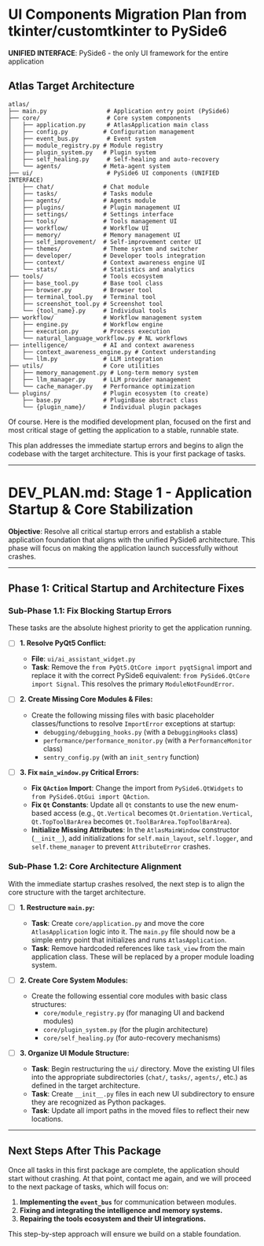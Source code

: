 # UI Components Migration Plan from tkinter/customtkinter to PySide6

**UNIFIED INTERFACE**: PySide6 - the only UI framework for the entire application

## Atlas Target Architecture

```
atlas/
├── main.py                 # Application entry point (PySide6)
├── core/                   # Core system components
│   ├── application.py      # AtlasApplication main class
│   ├── config.py          # Configuration management
│   ├── event_bus.py        # Event system
│   ├── module_registry.py # Module registry
│   ├── plugin_system.py   # Plugin system
│   ├── self_healing.py     # Self-healing and auto-recovery
│   └── agents/            # Meta-agent system
├── ui/                     # PySide6 UI components (UNIFIED INTERFACE)
│   ├── chat/              # Chat module
│   ├── tasks/             # Tasks module  
│   ├── agents/            # Agents module
│   ├── plugins/           # Plugin management UI
│   ├── settings/          # Settings interface
│   ├── tools/             # Tools management UI
│   ├── workflow/          # Workflow UI
│   ├── memory/            # Memory management UI
│   ├── self_improvement/  # Self-improvement center UI
│   ├── themes/            # Theme system and switcher
│   ├── developer/         # Developer tools integration
│   ├── context/           # Context awareness engine UI
│   └── stats/             # Statistics and analytics
├── tools/                 # Tools ecosystem
│   ├── base_tool.py       # Base tool class
│   ├── browser.py         # Browser tool
│   ├── terminal_tool.py   # Terminal tool
│   ├── screenshot_tool.py # Screenshot tool
│   └── {tool_name}.py     # Individual tools
├── workflow/              # Workflow management system
│   ├── engine.py          # Workflow engine
│   ├── execution.py       # Process execution
│   └── natural_language_workflow.py # NL workflows
├── intelligence/          # AI and context awareness
│   ├── context_awareness_engine.py # Context understanding
│   └── llm.py             # LLM integration
├── utils/                 # Core utilities
│   ├── memory_management.py # Long-term memory system
│   ├── llm_manager.py     # LLM provider management
│   └── cache_manager.py   # Performance optimization
└── plugins/               # Plugin ecosystem (to create)
    ├── base.py            # PluginBase abstract class
    └── {plugin_name}/     # Individual plugin packages
```

Of course. Here is the modified development plan, focused on the first and most critical stage of getting the application to a stable, runnable state.

This plan addresses the immediate startup errors and begins to align the codebase with the target architecture. This is your first package of tasks.

---

# DEV_PLAN.md: Stage 1 - Application Startup & Core Stabilization

**Objective**: Resolve all critical startup errors and establish a stable application foundation that aligns with the unified PySide6 architecture. This phase will focus on making the application launch successfully without crashes.

---

## **Phase 1: Critical Startup and Architecture Fixes**

### **Sub-Phase 1.1: Fix Blocking Startup Errors**

These tasks are the absolute highest priority to get the application running.

* [ ] **1. Resolve PyQt5 Conflict:**
    * **File**: `ui/ai_assistant_widget.py`
    * **Task**: Remove the `from PyQt5.QtCore import pyqtSignal` import and replace it with the correct PySide6 equivalent: `from PySide6.QtCore import Signal`. This resolves the primary `ModuleNotFoundError`.

* [ ] **2. Create Missing Core Modules & Files:**
    * Create the following missing files with basic placeholder classes/functions to resolve `ImportError` exceptions at startup:
        * `debugging/debugging_hooks.py` (with a `DebuggingHooks` class)
        * `performance/performance_monitor.py` (with a `PerformanceMonitor` class)
        * `sentry_config.py` (with an `init_sentry` function)

* [ ] **3. Fix `main_window.py` Critical Errors:**
    * **Fix `QAction` Import**: Change the import from `PySide6.QtWidgets` to `from PySide6.QtGui import QAction`.
    * **Fix `Qt` Constants**: Update all `Qt` constants to use the new enum-based access (e.g., `Qt.Vertical` becomes `Qt.Orientation.Vertical`, `Qt.TopToolBarArea` becomes `Qt.ToolBarArea.TopToolBarArea`).
    * **Initialize Missing Attributes**: In the `AtlasMainWindow` constructor (`__init__`), add initializations for `self.main_layout`, `self.logger`, and `self.theme_manager` to prevent `AttributeError` crashes.

### **Sub-Phase 1.2: Core Architecture Alignment**

With the immediate startup crashes resolved, the next step is to align the core structure with the target architecture.

* [ ] **1. Restructure `main.py`:**
    * **Task**: Create `core/application.py` and move the core `AtlasApplication` logic into it. The `main.py` file should now be a simple entry point that initializes and runs `AtlasApplication`.
    * **Task**: Remove hardcoded references like `task_view` from the main application class. These will be replaced by a proper module loading system.

* [ ] **2. Create Core System Modules:**
    * Create the following essential core modules with basic class structures:
        * `core/module_registry.py` (for managing UI and backend modules)
        * `core/plugin_system.py` (for the plugin architecture)
        * `core/self_healing.py` (for auto-recovery mechanisms)

* [ ] **3. Organize UI Module Structure:**
    * **Task**: Begin restructuring the `ui/` directory. Move the existing UI files into the appropriate subdirectories (`chat/`, `tasks/`, `agents/`, etc.) as defined in the target architecture.
    * **Task**: Create `__init__.py` files in each new UI subdirectory to ensure they are recognized as Python packages.
    * **Task**: Update all import paths in the moved files to reflect their new locations.

---

## **Next Steps After This Package**

Once all tasks in this first package are complete, the application should start without crashing. At that point, contact me again, and we will proceed to the next package of tasks, which will focus on:

1.  **Implementing the `event_bus`** for communication between modules.
2.  **Fixing and integrating the intelligence and memory systems.**
3.  **Repairing the tools ecosystem and their UI integrations.**

This step-by-step approach will ensure we build on a stable foundation.